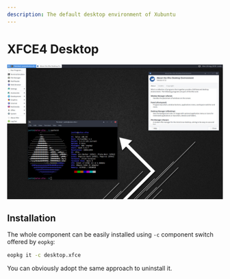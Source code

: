 ```yaml
---
description: The default desktop environment of Xubuntu
---
```


# XFCE4 Desktop

![XFCE Desktop](../../../.gitbook/assets/desktop.xfce.jpg)

## Installation

The whole component can be easily installed using `-c` component switch offered by `eopkg`:

```bash
eopkg it -c desktop.xfce
```

You can obviously adopt the same approach to uninstall it.

